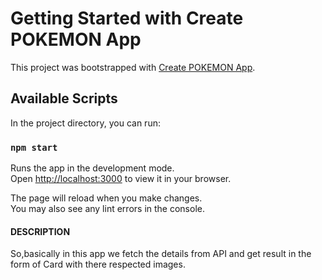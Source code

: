 # Getting Started with Create POKEMON App

This project was bootstrapped with [Create POKEMON App](https://github.com/facebook/create-react-app).

## Available Scripts

In the project directory, you can run:

### `npm start`

Runs the app in the development mode.\
Open [http://localhost:3000](http://localhost:3000) to view it in your browser.

The page will reload when you make changes.\
You may also see any lint errors in the console.

#### DESCRIPTION

So,basically in this app we fetch the details from API and get result in the form of Card with there respected images. 
